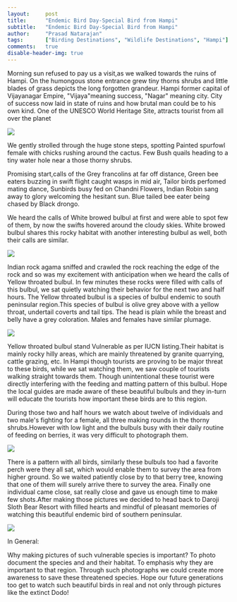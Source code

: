 ```yaml
---
layout:     post
title:      "Endemic Bird Day-Special Bird from Hampi"
subtitle:   "Endemic Bird Day-Special Bird from Hampi"
author:     "Prasad Natarajan"
tags:       ["Birding Destinations", "Wildlife Destinations", "Hampi"]
comments:   true
disable-header-img: true
---
```



<p>
Morning sun refused to pay us a visit,as we walked towards the ruins of Hampi. On the humongous stone entrance grew tiny thorns shrubs and little blades of grass depicts the long forgotten grandeur. Hampi former capital of Vijayanagar Empire, "Vijaya"meaning success, "Nagar" meaning city. City of success now laid in state of ruins and how brutal man could be to his own kind. One of the UNESCO World Heritage Site, attracts tourist from all over the planet
</p>

<img src="{{ site.baseurl }}/img/2015-05-18/Image_1.jpg">

<p>
We gently strolled through the huge stone steps, spotting Painted spurfowl female with chicks rushing around the cactus. Few Bush quails heading to a tiny water hole near a those thorny shrubs.
</p>

<p>
Promising start,calls of the Grey francolins at far off distance, Green bee eaters buzzing in swift flight caught wasps in mid air, Tailor birds perfomed mating dance, Sunbirds busy fed on Chandni Flowers, Indian Robin sang away to glory welcoming the hesitant sun. Blue tailed bee eater being chased by Black drongo.
</p>

<p>
We heard the calls of White browed bulbul at first and were able to spot few of them, by now the swifts hovered around the cloudy skies. White browed bulbul shares this rocky habitat with another interesting bulbul as well, both their calls are similar. 
</p>

<img src="{{ site.baseurl }}/img/2015-05-18/Image_2.jpg">

<p>
Indian rock agama sniffed and crawled the rock reaching the edge of the rock and so was my excitement with anticipation when we heard the calls of Yellow throated bulbul. In few minutes these rocks were filled with calls of this bulbul, we sat quietly watching their behavior for the next two and half hours. The Yellow throated bulbul is a species of bulbul endemic to south peninsular region.This species of bulbul is olive grey above with a yellow throat, undertail coverts and tail tips. The head is plain while the breast and belly have a grey coloration. Males and females have similar plumage.
</p>

<img src="{{ site.baseurl }}/img/2015-05-18/Image_3.jpg">

<p>
Yellow throated bulbul stand Vulnerable as per IUCN listing.Their habitat is mainly rocky hilly areas, which are mainly threatened by granite quarrying, cattle grazing, etc. In Hampi though tourists are proving to be major threat to these birds, while we sat watching them, we saw couple of tourists walking straight towards them. Though unintentional these tourist were directly interfering with the feeding and matting pattern of this bulbul. Hope the local guides are made aware of these beautiful bulbuls and they in-turn will educate the tourists how important these birds are to this region. 
</p>


<p>
During those two and half hours we watch about twelve of individuals and two male's fighting for a female, all three making rounds in the thorny shrubs.However with low light and the bulbuls busy with their daily routine of feeding on berries, it was very difficult to photograph them. 
</p>

<img src="{{ site.baseurl }}/img/2015-05-18/Image_6.jpg">

<p>
There is a pattern with all birds, similarly these bulbuls too had a favorite perch were they all sat, which would enable them to survey the area from higher ground. So we waited patiently close by to that berry tree, knowing that one of them will surely arrive there to survey the area. Finally one individual came close, sat really close and gave us enough time to make few shots.After making those pictures we decided to head back to Daroji Sloth Bear Resort with filled hearts and mindful of pleasant memories of watching this beautiful endemic bird of southern peninsular.
</p>

<img src="{{ site.baseurl }}/img/2015-05-18/IMG_9583.jpg">

<p>
In General:
</p>

<p>
Why making pictures of such vulnerable species is important? To photo document the species and and their habitat. To emphasis why they are important to that region. Through such photographs we could create more awareness to save these threatened species. Hope our future generations too get to watch such beautiful birds in real and not only through pictures like the extinct Dodo! 
</p>